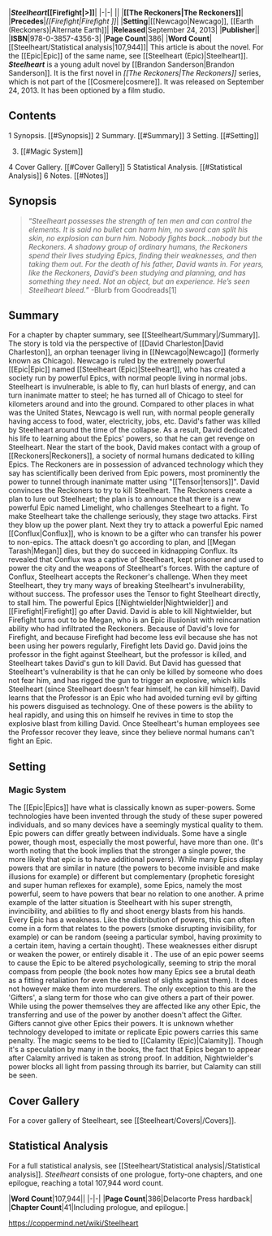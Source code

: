 |***Steelheart*[[Firefight\|>]]**|
|-|-|
||
|**[[The Reckoners\|The Reckoners]]**|
|**Precedes**|*[[Firefight\|Firefight ]]*|
|**Setting**|[[Newcago\|Newcago]], [[Earth (Reckoners)\|Alternate Earth]]|
|**Released**|September 24, 2013|
|**Publisher**||
|**ISBN**|978-0-3857-4356-3|
|**Page Count**|386|
|**Word Count**|[[Steelheart/Statistical analysis\|107,944]]|
This article is about the novel. For the [[Epic\|Epic]] of the same name, see [[Steelheart (Epic)\|Steelheart]].
***Steelheart*** is a young adult novel by [[Brandon Sanderson\|Brandon Sanderson]]. It is the first novel in *[[The Reckoners\|The Reckoners]]* series, which is not part of the [[Cosmere\|cosmere]]. It was released on September 24, 2013. It has been optioned by a film studio.

## Contents

1 Synopsis. [[#Synopsis]] 
2 Summary. [[#Summary]] 
3 Setting. [[#Setting]] 

3. [[#Magic System]] 


4 Cover Gallery. [[#Cover Gallery]] 
5 Statistical Analysis. [[#Statistical Analysis]] 
6 Notes. [[#Notes]] 


## Synopsis
>“*Steelheart possesses the strength of ten men and can control the elements. It is said no bullet can harm him, no sword can split his skin, no explosion can burn him. Nobody fights back...nobody but the Reckoners. A shadowy group of ordinary humans, the Reckoners spend their lives studying Epics, finding their weaknesses, and then taking them out. For the death of his father, David wants in. For years, like the Reckoners, David’s been studying and planning, and has something they need. Not an object, but an experience. He’s seen Steelheart bleed.*”
\-Blurb from Goodreads[1]


## Summary
For a chapter by chapter summary, see [[Steelheart/Summary\|/Summary]].
The story is told via the perspective of [[David Charleston\|David Charleston]], an orphan teenager living in [[Newcago\|Newcago]] (formerly known as Chicago). Newcago is ruled by the extremely powerful [[Epic\|Epic]] named [[Steelheart (Epic)\|Steelheart]], who has created a society run by powerful Epics, with normal people living in normal jobs. Steelheart is invulnerable, is able to fly, can hurl blasts of energy, and can turn inanimate matter to steel; he has turned all of Chicago to steel for kilometers around and into the ground. Compared to other places in what was the United States, Newcago is well run, with normal people generally having access to food, water, electricity, jobs, etc.
David's father was killed by Steelheart around the time of the collapse. As a result, David dedicated his life to learning about the Epics' powers, so that he can get revenge on Steelheart. Near the start of the book, David makes contact with a group of [[Reckoners\|Reckoners]], a society of normal humans dedicated to killing Epics. The Reckoners are in possession of advanced technology which they say has scientifically been derived from Epic powers, most prominently the power to tunnel through inanimate matter using "[[Tensor\|tensors]]". David convinces the Reckoners to try to kill Steelheart.
The Reckoners create a plan to lure out Steelheart; the plan is to announce that there is a new powerful Epic named Limelight, who challenges Steelheart to a fight. To make Steelheart take the challenge seriously, they stage two attacks. First they blow up the power plant. Next they try to attack a powerful Epic named [[Conflux\|Conflux]], who is known to be a gifter who can transfer his power to non-epics. The attack doesn't go according to plan, and [[Megan Tarash\|Megan]] dies, but they do succeed in kidnapping Conflux. Its revealed that Conflux was a captive of Steelheart, kept prisoner and used to power the city and the weapons of Steelheart's forces. With the capture of Conflux, Steelheart accepts the Reckoner's challenge.
When they meet Steelheart, they try many ways of breaking Steelheart's invulnerability, without success. The professor uses the Tensor to fight Steelheart directly, to stall him. The powerful Epics [[Nightwielder\|Nightwielder]] and [[Firefight\|Firefight]] go after David. David is able to kill Nightwielder, but Firefight turns out to be Megan, who is an Epic illusionist with reincarnation ability who had infiltrated the Reckoners. Because of David's love for Firefight, and because Firefight had become less evil because she has not been using her powers regularly, Firefight lets David go. David joins the professor in the fight against Steelheart, but the professor is killed, and Steelheart takes David's gun to kill David. But David has guessed that Steelheart's vulnerability is that he can only be killed by someone who does not fear him, and has rigged the gun to trigger an explosive, which kills Steelheart (since Steelheart doesn't fear himself, he can kill himself).
David learns that the Professor is an Epic who had avoided turning evil by gifting his powers disguised as technology. One of these powers is the ability to heal rapidly, and using this on himself he revives in time to stop the explosive blast from killing David. Once Steelheart's human employees see the Professor recover they leave, since they believe normal humans can't fight an Epic.

## Setting
### Magic System
The [[Epic\|Epics]] have what is classically known as super-powers. Some technologies have been invented through the study of these super powered individuals, and so many devices have a seemingly mystical quality to them. Epic powers can differ greatly between individuals. Some have a single power, though most, especially the most powerful, have more than one. (It's worth noting that the book implies that the stronger a single power, the more likely that epic is to have additional powers). While many Epics display powers that are similar in nature (the powers to become invisible and make illusions for example) or different but complementary (prophetic foresight and super human reflexes for example), some Epics, namely the most powerful, seem to have powers that bear no relation to one another. A prime example of the latter situation is Steelheart with his super strength, invincibility, and abilities to fly and shoot energy blasts from his hands.
Every Epic has a weakness. Like the distribution of powers, this can often come in a form that relates to the powers (smoke disrupting invisibility, for example) or can be random (seeing a particular symbol, having proximity to a certain item, having a certain thought). These weaknesses either disrupt or weaken the power, or entirely disable it .
The use of an epic power seems to cause the Epic to be altered psychologically, seeming to strip the moral compass from people (the book notes how many Epics see a brutal death as a fitting retaliation for even the smallest of slights against them). It does not however make them into murderers. The only exception to this are the 'Gifters', a slang term for those who can give others a part of their power. While using the power themselves they are affected like any other Epic, the transferring and use of the power by another doesn't affect the Gifter. Gifters cannot give other Epics their powers. It is unknown whether technology developed to imitate or replicate Epic powers carries this same penalty.
The magic seems to be tied to [[Calamity (Epic)\|Calamity]]. Though it's a speculation by many in the books, the fact that Epics began to appear after Calamity arrived is taken as strong proof. In addition, Nightwielder's power blocks all light from passing through its barrier, but Calamity can still be seen.

## Cover Gallery
For a cover gallery of Steelheart, see [[Steelheart/Covers\|/Covers]].
## Statistical Analysis
For a full statistical analysis, see [[Steelheart/Statistical analysis\|/Statistical analysis]].
*Steelheart* consists of one prologue, forty-one chapters, and one epilogue, reaching a total 107,944 word count.

|**Word Count**|107,944||
|-|-|
|**Page Count**|386|Delacorte Press hardback|
|**Chapter Count**|41|Including prologue, and epilogue.|



https://coppermind.net/wiki/Steelheart
